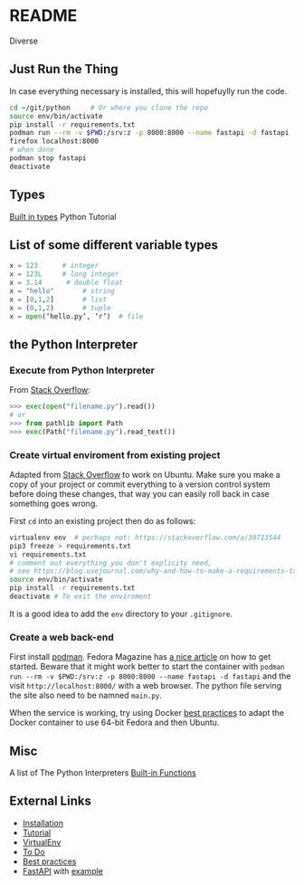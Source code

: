 # README

Diverse

## Just Run the Thing

In case everything necessary is installed, this will hopefuylly run the code.

```sh
cd ~/git/python     # Or where you clone the repo
source env/bin/activate
pip install -r requirements.txt
podman run --rm -v $PWD:/srv:z -p 8000:8000 --name fastapi -d fastapi
firefox localhost:8000
# when done
podman stop fastapi
deactivate
```

## Types

[Built in types](https://docs.python.org/3/library/stdtypes.html)
Python Tutorial

## List of some different variable types

```python
x = 123      # integer
x = 123L     # long integer
x = 3.14      # double float
x = "hello"       # string
x = [0,1,2]       # list
x = (0,1,2)       # tuple
x = open(‘hello.py’, ‘r’)  # file
```

## the Python Interpreter

### Execute from Python Interpreter

From [Stack Overflow](https://stackoverflow.com/a/1027730):

```python
>>> exec(open("filename.py").read())
# or
>>> from pathlib import Path
>>> exec(Path("filename.py").read_text())
```

### Create virtual enviroment from existing project

Adapted from [Stack Overflow](https://stackoverflow.com/a/41746628) to work on Ubuntu.
Make sure you make a copy of your project or commit everything to a version control system
before doing these changes, that way you can easily roll back in case something goes wrong.

First `cd` into an existing project then do as follows:

```sh
virtualenv env  # perhaps not: https://stackoverflow.com/a/39713544
pip3 freeze > requirements.txt
vi requirements.txt
# comment out everything you don't explicity need,
# see https://blog.usejournal.com/why-and-how-to-make-a-requirements-txt-f329c685181e
source env/bin/activate
pip install -r requirements.txt
deactivate # To exit the enviroment
```

It is a good idea to add the `env` directory to your `.gitignore`.

### Create a web back-end

First install [podman](https://podman.io/getting-started/installation).
Fedora Magazine has [a nice article](https://fedoramagazine.org/use-fastapi-to-build-web-services-in-python/)
on how to get started. Beware that it might work better to start the container with
`podman run --rm -v $PWD:/srv:z -p 8000:8000 --name fastapi -d fastapi` and the visit
`http://localhost:8000/` with a web browser. The python file serving the site also
need to be namned `main.py`.

When the service is working, try using Docker
[best practices](https://docs.docker.com/develop/develop-images/dockerfile_best-practices/)
to adapt the Docker container to use 64-bit Fedora and then Ubuntu.

## Misc

A list of The Python Interpreters [Built-in Functions](https://docs.python.org/3/library/functions.html#execfile)

## External Links

* [Installation](https://pip.pypa.io/en/latest/installing/#using-linux-package-managers)
* [Tutorial](https://www.w3schools.com/python/default.asp)
* [VirtualEnv](https://www.code-learner.com/how-to-install-and-use-python-virtualenv-module/)
* [To Do](https://www.programcreek.com/2013/08/leetcode-problem-classification)
* [Best practices](https://towardsdatascience.com/30-python-best-practices-tips-and-tricks-caefb9f8c5f5)
* [FastAPI](https://fastapi.tiangolo.com/) with [example](https://fedoramagazine.org/use-fastapi-to-build-web-services-in-python/)
